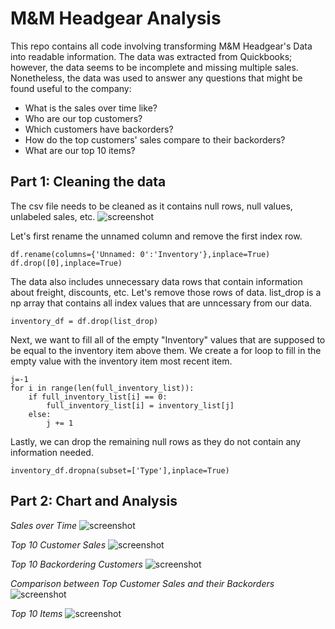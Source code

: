 # M&M Headgear Analysis

This repo contains all code involving transforming M&M Headgear's Data into readable information. The data was extracted from Quickbooks; however, the data seems to be incomplete and missing multiple sales. Nonetheless, the data was used to answer any questions that might be found useful to the company:
- What is the sales over time like?
- Who are our top customers?
- Which customers have backorders?
- How do the top customers' sales compare to their backorders?
- What are our top 10 items?

## Part 1: Cleaning the data
The csv file needs to be cleaned as it contains null rows, null values, unlabeled sales, etc.
![screenshot](x)

Let's first rename the unnamed column and remove the first index row.
```
df.rename(columns={'Unnamed: 0':'Inventory'},inplace=True)
df.drop([0],inplace=True)
```

The data also includes unnecessary data rows that contain information about freight, discounts, etc. Let's remove those rows of data. list_drop is a np array that contains all index values that are unncessary from our data.
```
inventory_df = df.drop(list_drop)
```

Next, we want to fill all of the empty "Inventory" values that are supposed to be equal to the inventory item above them. We create a for loop to fill in the empty value with the inventory item most recent item.
```
j=-1
for i in range(len(full_inventory_list)):
    if full_inventory_list[i] == 0:
        full_inventory_list[i] = inventory_list[j]
    else:
        j += 1
```
Lastly, we can drop the remaining null rows as they do not contain any information needed.
```
inventory_df.dropna(subset=['Type'],inplace=True)
```

## Part 2: Chart and Analysis
*Sales over Time*
![screenshot](x)

*Top 10 Customer Sales*
![screenshot](x)

*Top 10 Backordering Customers*
![screenshot](x)

*Comparison between Top Customer Sales and their Backorders*
![screenshot](x)

*Top 10 Items*
![screenshot](x)
